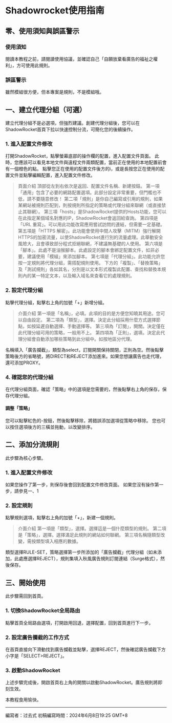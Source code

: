 # Shadowrocket使用指南

## 零、使用須知與誤區警示

### 使用須知

閱讀本教程之前，請閱讀使用協議，並確認自己「自願放棄看廣告的福祉之權利」，方可使用此規則。

### 誤區警示

雖然模組很方便，但本專案是規則，不是模組哦。

## 一、建立代理分組（可選）

建立代理分組不是必選項，但強烈建議。創建代理分組後，您可以在ShadowRocket首頁下拉以快速控制分流，可簡化您的後續操作。

### 1. 進入配置文件修改

打開ShadowRocket，點擊螢幕底部的操作欄的配置，進入配置文件頁面。
此時，您應該可以看見本地文件與遠程文件兩類配置，當前正在使用的本地配置前會有一個橙色的點。
點擊您正在使用的配置文件後方的i，或是長按您正在使用的配置文件並點擊編輯配置，進入配置文件修改。

> 頁面介紹
> 頂部從左到右依次是返回、配置文件名稱、新建按鈕。
> 第一項「通用」包含了必要的網路配置選項。此部分設定非常重要，但門檻也不低，請不要隨意修改！
> 第二項「規則」是你自己編寫或引用的規則，如果某網站被規則匹配到，則按規則所指定的策略或代理分組來聯網（或直接禁止其聯網）。
> 第三項「hosts」是ShadowRocket提供的Hosts功能，您可以在此指定某個域名對應的IP，ShadowRocket會返回給查詢。
> 第四項是「URL 重寫」。可以用此功能改寫應用嘗試訪問的連結，但需要一定基礎。
> 第五項是「HTTPS 解密」。此功能會使用中間人攻擊（MITM）強行解開HTTPS的加密流量，以使ShadowRocket進行別的流量處理。此舉動安全風險大，且會導致部分程式拒絕聯網，不建議無基礎的人使用。
> 第六項是「腳本」。此處不是油猴腳本。此處設定的腳本會綁定配置文件，如非必要，建議使用「模組」來添加腳本。
> 第七項是「代理分組」。此功能允許您按一定規則將代理分組，需搭配規則使用。
> 下方的「複製」、「替換策略」及「測試規則」各如其名，分別是以文本形式複製此配置、查找和替換本規則內的某一特定文本，以及輸入域名來查看它的處理規則。

### 2. 設定代理分組

點擊代理分組，點擊右上角的加號「+」新增分組。

> 介面介紹
> 第一項是「名稱」，必填。此項的目的是方便您知曉其用途。您可以自由設定。
> 第二項為「類型」，選擇。決定此分組採用什麼方式選擇節點，如按延遲自動選擇、手動選擇等。
> 第三項為「訂閱」，開關。決定僅在此代理分組可用的策略，一般用不上。
> 第四項為「正則」，選填。決定此代理分組會自動添加哪些策略到此分組中。如按地區分代理。

名稱填入「廣告攔截」，類型為select，訂閱開關保持關閉，正則為空。然後點擊策略後方的省略號，將DIRECT和REJECT添加進來。如果您想讓廣告也走代理，還可添加PROXY。

### 4. 確認您的代理分組

在代理分組頁面，確認「策略」中的選項是您需要的，然後點擊右上角的保存，保存代理分組。

#### 調整「策略」

您可以點擊紅色的-按鈕，然後點擊移除，將錯誤添加選項從策略中移除。
您也可以按住選項後方的三橫並拖動，以改變排序。

## 二、添加分流規則

此步驟為核心步驟。

### 1. 進入配置文件修改

如果您操作了第一步，則保存後會回到配置文件修改頁面。
如果您沒有操作第一步，請參見一、1

### 2. 設定規則

點擊規則選項，點擊右上角的加號「+」，新建一個規則。

> 介面介紹
> 第一項是「類型」，選擇。選擇這是一個什麼類型的規則。
> 第二項是「策略」，選擇。選擇滿足此規則的網站如何聯網。
> 第三項名稱隨類型改變，需按類型填入相應的數據。

類型選擇RULE-SET，策略選擇第一步所添加的「廣告攔截」代理分組（如未添加，此處應選擇REJECT），規則集填入秋風廣告規則訂閱連結（Surge格式），然後保存。

## 三、開始使用

此步驟需回到首頁。

### 1. 切換ShadowRocket全局路由

點擊首頁全局路由選項，打開啟用回退，選擇配置，回到首頁進行下一步。

### 2. 設定廣告攔截的工作方式

在首頁直接向下滑動找到廣告攔截並點擊，選擇REJECT，然後確認廣告攔截下方小字是「SELECT>REJECT」。

### 3. 啟動ShadowRocket

上述步驟完成後，開啟首頁右上角的開關以啟動ShadowRocket。廣告規則將即刻生效。

本教程食用愉快。

---

編寫者：过去式
初稿編寫時間：2024年6月8日19:25 GMT+8
